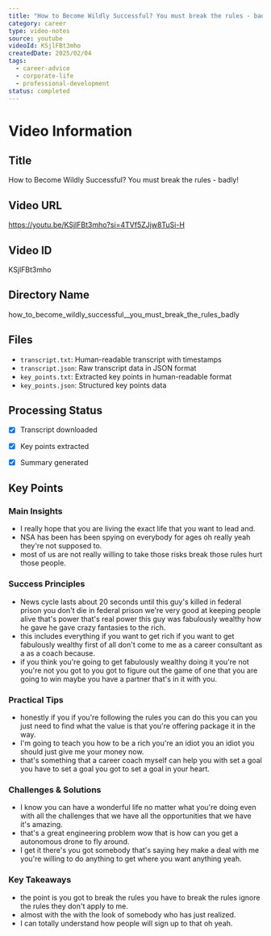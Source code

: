 ```yaml
---
title: "How to Become Wildly Successful? You must break the rules - badly!"
category: career
type: video-notes
source: youtube
videoId: KSjlFBt3mho
createdDate: 2025/02/04
tags:
  - career-advice
  - corporate-life
  - professional-development
status: completed
---
```

# Video Information

## Title
How to Become Wildly Successful? You must break the rules - badly!

## Video URL
https://youtu.be/KSjlFBt3mho?si=4TVf5ZJjw8TuSi-H

## Video ID
KSjlFBt3mho

## Directory Name
how_to_become_wildly_successful__you_must_break_the_rules_badly

## Files
- `transcript.txt`: Human-readable transcript with timestamps
- `transcript.json`: Raw transcript data in JSON format
- `key_points.txt`: Extracted key points in human-readable format
- `key_points.json`: Structured key points data

## Processing Status
- [x] Transcript downloaded
- [x] Key points extracted
- [x] Summary generated




















## Key Points

### Main Insights
- I really hope that you are living the exact life that you want to lead and.
- NSA has been has been spying on everybody for ages oh really yeah they're not supposed to.
- most of us are not really willing to take those risks break those rules hurt those people.

### Success Principles
- News cycle lasts about 20 seconds until this guy's killed in federal prison you don't die in federal prison we're very good at keeping people alive that's power that's real power this guy was fabulously wealthy how he gave he gave crazy fantasies to the rich.
- this includes everything if you want to get rich if you want to get fabulously wealthy first of all don't come to me as a career consultant as a as a coach because.
- if you think you're going to get fabulously wealthy doing it you're not you're not you got to you got to figure out the game of one that you are going to win maybe you have a partner that's in it with you.

### Practical Tips
- honestly if you if you're following the rules you can do this you can you just need to find what the value is that you're offering package it in the way.
- I'm going to teach you how to be a rich you're an idiot you an idiot you should just give me your money now.
- that's something that a career coach myself can help you with set a goal you have to set a goal you got to set a goal in your heart.

### Challenges & Solutions
- I know you can have a wonderful life no matter what you're doing even with all the challenges that we have all the opportunities that we have it's amazing.
- that's a great engineering problem wow that is how can you get a autonomous drone to fly around.
- I get it there's you got somebody that's saying hey make a deal with me you're willing to do anything to get where you want anything yeah.

### Key Takeaways
- the point is you got to break the rules you have to break the rules ignore the rules they don't apply to me.
- almost with the with the look of somebody who has just realized.
- I can totally understand how people will sign up to that oh yeah.
